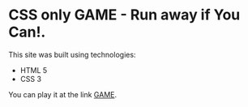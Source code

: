 # CSS only GAME - Run away if You Can!.
This site was built using technologies:
- HTML 5
- CSS 3

You can play it at the link [GAME](https://viacheslav-saprykin.github.io/color_square_game/).
